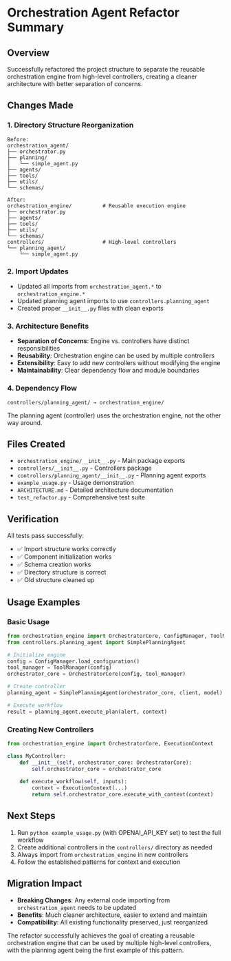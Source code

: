 # Orchestration Agent Refactor Summary

## Overview
Successfully refactored the project structure to separate the reusable orchestration engine from high-level controllers, creating a cleaner architecture with better separation of concerns.

## Changes Made

### 1. Directory Structure Reorganization
```
Before:
orchestration_agent/
├── orchestrator.py
├── planning/
│   └── simple_agent.py
├── agents/
├── tools/
├── utils/
└── schemas/

After:
orchestration_engine/          # Reusable execution engine
├── orchestrator.py
├── agents/
├── tools/
├── utils/
└── schemas/
controllers/                   # High-level controllers
└── planning_agent/
    └── simple_agent.py
```

### 2. Import Updates
- Updated all imports from `orchestration_agent.*` to `orchestration_engine.*`
- Updated planning agent imports to use `controllers.planning_agent`
- Created proper `__init__.py` files with clean exports

### 3. Architecture Benefits
- **Separation of Concerns**: Engine vs. controllers have distinct responsibilities
- **Reusability**: Orchestration engine can be used by multiple controllers
- **Extensibility**: Easy to add new controllers without modifying the engine
- **Maintainability**: Clear dependency flow and module boundaries

### 4. Dependency Flow
```
controllers/planning_agent/ → orchestration_engine/
```
The planning agent (controller) uses the orchestration engine, not the other way around.

## Files Created
- `orchestration_engine/__init__.py` - Main package exports
- `controllers/__init__.py` - Controllers package
- `controllers/planning_agent/__init__.py` - Planning agent exports
- `example_usage.py` - Usage demonstration
- `ARCHITECTURE.md` - Detailed architecture documentation
- `test_refactor.py` - Comprehensive test suite

## Verification
All tests pass successfully:
- ✅ Import structure works correctly
- ✅ Component initialization works
- ✅ Schema creation works
- ✅ Directory structure is correct
- ✅ Old structure cleaned up

## Usage Examples

### Basic Usage
```python
from orchestration_engine import OrchestratorCore, ConfigManager, ToolManager
from controllers.planning_agent import SimplePlanningAgent

# Initialize engine
config = ConfigManager.load_configuration()
tool_manager = ToolManager(config)
orchestrator_core = OrchestratorCore(config, tool_manager)

# Create controller
planning_agent = SimplePlanningAgent(orchestrator_core, client, model)

# Execute workflow
result = planning_agent.execute_plan(alert, context)
```

### Creating New Controllers
```python
from orchestration_engine import OrchestratorCore, ExecutionContext

class MyController:
    def __init__(self, orchestrator_core: OrchestratorCore):
        self.orchestrator_core = orchestrator_core
    
    def execute_workflow(self, inputs):
        context = ExecutionContext(...)
        return self.orchestrator_core.execute_with_context(context)
```

## Next Steps
1. Run `python example_usage.py` (with OPENAI_API_KEY set) to test the full workflow
2. Create additional controllers in the `controllers/` directory as needed
3. Always import from `orchestration_engine` in new controllers
4. Follow the established patterns for context and execution

## Migration Impact
- **Breaking Changes**: Any external code importing from `orchestration_agent` needs to be updated
- **Benefits**: Much cleaner architecture, easier to extend and maintain
- **Compatibility**: All existing functionality preserved, just reorganized

The refactor successfully achieves the goal of creating a reusable orchestration engine that can be used by multiple high-level controllers, with the planning agent being the first example of this pattern.